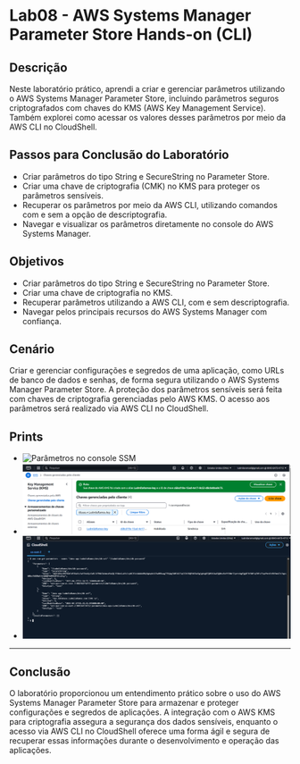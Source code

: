 # Lab08 - AWS Systems Manager Parameter Store Hands-on (CLI)

## Descrição
Neste laboratório prático, aprendi a criar e gerenciar parâmetros utilizando o AWS Systems Manager Parameter Store, incluindo parâmetros seguros criptografados com chaves do KMS (AWS Key Management Service). Também explorei como acessar os valores desses parâmetros por meio da AWS CLI no CloudShell.

## Passos para Conclusão do Laboratório
- Criar parâmetros do tipo String e SecureString no Parameter Store.
- Criar uma chave de criptografia (CMK) no KMS para proteger os parâmetros sensíveis.
- Recuperar os parâmetros por meio da AWS CLI, utilizando comandos com e sem a opção de descriptografia.
- Navegar e visualizar os parâmetros diretamente no console do AWS Systems Manager.

## Objetivos
- Criar parâmetros do tipo String e SecureString no Parameter Store.
- Criar uma chave de criptografia no KMS.
- Recuperar parâmetros utilizando a AWS CLI, com e sem descriptografia.
- Navegar pelos principais recursos do AWS Systems Manager com confiança.

## Cenário
Criar e gerenciar configurações e segredos de uma aplicação, como URLs de banco de dados e senhas, de forma segura utilizando o AWS Systems Manager Parameter Store. A proteção dos parâmetros sensíveis será feita com chaves de criptografia gerenciadas pelo AWS KMS. O acesso aos parâmetros será realizado via AWS CLI no CloudShell.

## Prints
- ![Parâmetros no console SSM](Lab08-parâmetros.png)
- ![Chave KMS criada](Lab08-chave_KMS.png)
- ![Acesso via CloudShell AWS CLI](CloudShell.png)

---

## Conclusão
O laboratório proporcionou um entendimento prático sobre o uso do AWS Systems Manager Parameter Store para armazenar e proteger configurações e segredos de aplicações. A integração com o AWS KMS para criptografia assegura a segurança dos dados sensíveis, enquanto o acesso via AWS CLI no CloudShell oferece uma forma ágil e segura de recuperar essas informações durante o desenvolvimento e operação das aplicações.
